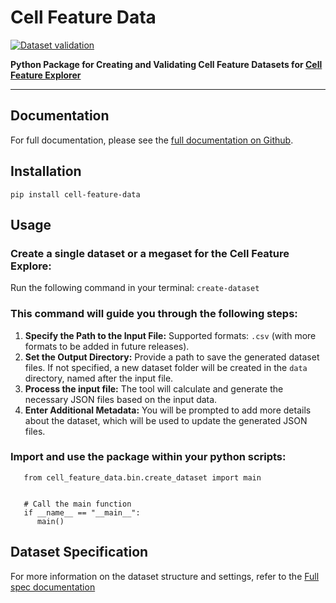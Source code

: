 # Cell Feature Data

[![Dataset validation](https://github.com/allen-cell-animated/cell-feature-data/actions/workflows/validate.yml/badge.svg?branch=main)](https://github.com/allen-cell-animated/cell-feature-data/actions/workflows/validate.yml)


**Python Package for Creating and Validating Cell Feature Datasets for [Cell Feature Explorer](https://cfe.allencell.org/)**

---

## Documentation

For full documentation, please see the [full documentation on Github](https://github.com/allen-cell-animated/cell-feature-data).


## Installation

```pip install cell-feature-data```

## Usage
### Create a single dataset or a megaset for the Cell Feature Explore:

Run the following command in your terminal:
```create-dataset```

### This command will guide you through the following steps: 
  1. **Specify the Path to the Input File:** 
      Supported formats: `.csv` (with more formats to be added in future releases).
  2. **Set the Output Directory:**
      Provide a path to save the generated dataset files. If not specified, a new dataset folder will be created in the `data` directory, named after the input file.
  3. **Process the input file:**
      The tool will calculate and generate the necessary JSON files based on the input data.
  4. **Enter Additional Metadata:** 
      You will be prompted to add more details about the dataset, which will be used to update the generated JSON files.

### Import and use the package within your python scripts:
```
   from cell_feature_data.bin.create_dataset import main


   # Call the main function
   if __name__ == "__main__":
      main()
```

## Dataset Specification 
For more information on the dataset structure and settings, refer to the [Full spec documentation](https://allen-cell-animated.github.io/cell-feature-data/HandoffSpecification.html)